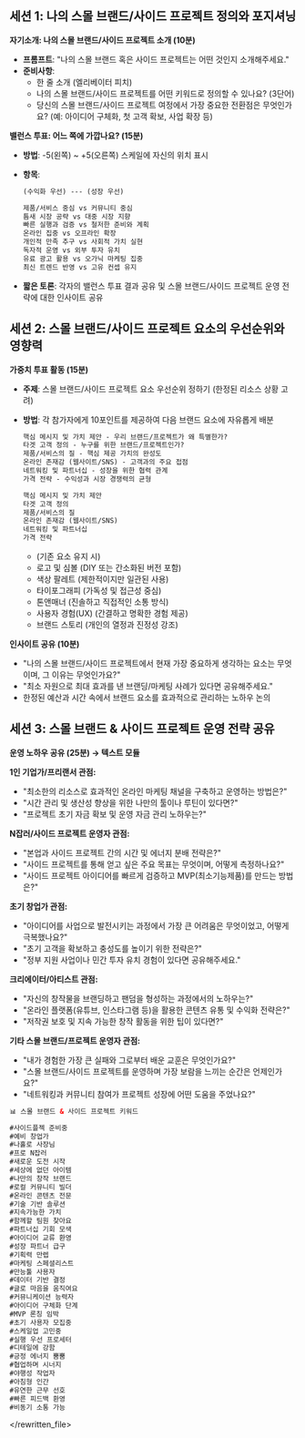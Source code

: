 ## 세션 1: 나의 스몰 브랜드/사이드 프로젝트 정의와 포지셔닝

**자기소개: 나의 스몰 브랜드/사이드 프로젝트 소개 (10분)**

- **프롬프트**: "나의 스몰 브랜드 혹은 사이드 프로젝트는 어떤 것인지 소개해주세요."
- **준비사항**:
    - 한 줄 소개 (엘리베이터 피치)
    - 나의 스몰 브랜드/사이드 프로젝트를 어떤 키워드로 정의할 수 있나요? (3단어)
    - 당신의 스몰 브랜드/사이드 프로젝트 여정에서 가장 중요한 전환점은 무엇인가요? (예: 아이디어 구체화, 첫 고객 확보, 사업 확장 등)

**밸런스 투표: 어느 쪽에 가깝나요? (15분)**

- **방법**: -5(왼쪽) ~ +5(오른쪽) 스케일에 자신의 위치 표시
    
- **항목**:
    
    ```html
    (수익화 우선) --- (성장 우선)
    
    제품/서비스 중심 vs 커뮤니티 중심
    틈새 시장 공략 vs 대중 시장 지향
    빠른 실행과 검증 vs 철저한 준비와 계획
    온라인 집중 vs 오프라인 확장
    개인적 만족 추구 vs 사회적 가치 실현
    독자적 운영 vs 외부 투자 유치
    유료 광고 활용 vs 오가닉 마케팅 집중
    최신 트렌드 반영 vs 고유 컨셉 유지
    ```
    
- **짧은 토론**: 각자의 밸런스 투표 결과 공유 및 스몰 브랜드/사이드 프로젝트 운영 전략에 대한 인사이트 공유
    

## 세션 2: 스몰 브랜드/사이드 프로젝트 요소의 우선순위와 영향력

**가중치 투표 활동 (15분)**

- **주제**: 스몰 브랜드/사이드 프로젝트 요소 우선순위 정하기 (한정된 리소스 상황 고려)
    
- **방법**: 각 참가자에게 10포인트를 제공하여 다음 브랜드 요소에 자유롭게 배분
    
    ```html
    핵심 메시지 및 가치 제안 - 우리 브랜드/프로젝트가 왜 특별한가?
    타겟 고객 정의 - 누구를 위한 브랜드/프로젝트인가?
    제품/서비스의 질 - 핵심 제공 가치의 완성도
    온라인 존재감 (웹사이트/SNS) - 고객과의 주요 접점
    네트워킹 및 파트너십 - 성장을 위한 협력 관계
    가격 전략 - 수익성과 시장 경쟁력의 균형
    
    핵심 메시지 및 가치 제안
    타겟 고객 정의
    제품/서비스의 질
    온라인 존재감 (웹사이트/SNS)
    네트워킹 및 파트너십
    가격 전략
    ```
    
    - (기존 요소 유지 시)
    - 로고 및 심볼 (DIY 또는 간소화된 버전 포함)
    - 색상 팔레트 (제한적이지만 일관된 사용)
    - 타이포그래피 (가독성 및 접근성 중심)
    - 톤앤매너 (진솔하고 직접적인 소통 방식)
    - 사용자 경험(UX) (간결하고 명확한 경험 제공)
    - 브랜드 스토리 (개인의 열정과 진정성 강조)

**인사이트 공유 (10분)**

- "나의 스몰 브랜드/사이드 프로젝트에서 현재 가장 중요하게 생각하는 요소는 무엇이며, 그 이유는 무엇인가요?"
- "최소 자원으로 최대 효과를 낸 브랜딩/마케팅 사례가 있다면 공유해주세요."
- 한정된 예산과 시간 속에서 브랜드 요소를 효과적으로 관리하는 노하우 논의

## 세션 3: 스몰 브랜드 & 사이드 프로젝트 운영 전략 공유

**운영 노하우 공유 (25분) → 텍스트 모듈**

**1인 기업가/프리랜서 관점:**

- "최소한의 리소스로 효과적인 온라인 마케팅 채널을 구축하고 운영하는 방법은?"
- "시간 관리 및 생산성 향상을 위한 나만의 툴이나 루틴이 있다면?"
- "프로젝트 초기 자금 확보 및 운영 자금 관리 노하우는?"

**N잡러/사이드 프로젝트 운영자 관점:**

- "본업과 사이드 프로젝트 간의 시간 및 에너지 분배 전략은?"
- "사이드 프로젝트를 통해 얻고 싶은 주요 목표는 무엇이며, 어떻게 측정하나요?"
- "사이드 프로젝트 아이디어를 빠르게 검증하고 MVP(최소기능제품)를 만드는 방법은?"

**초기 창업가 관점:**

- "아이디어를 사업으로 발전시키는 과정에서 가장 큰 어려움은 무엇이었고, 어떻게 극복했나요?"
- "초기 고객을 확보하고 충성도를 높이기 위한 전략은?"
- "정부 지원 사업이나 민간 투자 유치 경험이 있다면 공유해주세요."

**크리에이터/아티스트 관점:**

- "자신의 창작물을 브랜딩하고 팬덤을 형성하는 과정에서의 노하우는?"
- "온라인 플랫폼(유튜브, 인스타그램 등)을 활용한 콘텐츠 유통 및 수익화 전략은?"
- "저작권 보호 및 지속 가능한 창작 활동을 위한 팁이 있다면?"

**기타 스몰 브랜드/프로젝트 운영자 관점:**

- "내가 경험한 가장 큰 실패와 그로부터 배운 교훈은 무엇인가요?"
- "스몰 브랜드/사이드 프로젝트를 운영하며 가장 보람을 느끼는 순간은 언제인가요?"
- "네트워킹과 커뮤니티 참여가 프로젝트 성장에 어떤 도움을 주었나요?"


```html
📊 스몰 브랜드 & 사이드 프로젝트 키워드

#사이드플젝 준비중
#예비 창업가
#나홀로 사장님
#프로 N잡러
#새로운 도전 시작
#세상에 없던 아이템
#나만의 창작 브랜드
#로컬 커뮤니티 빌더
#온라인 콘텐츠 전문
#기술 기반 솔루션
#지속가능한 가치
#함께할 팀원 찾아요
#파트너십 기회 모색
#아이디어 교류 환영
#성장 파트너 급구
#기획력 만렙
#마케팅 스페셜리스트
#만능툴 사용자
#데이터 기반 결정
#글로 마음을 움직여요
#커뮤니케이션 능력자
#아이디어 구체화 단계
#MVP 론칭 임박
#초기 사용자 모집중
#스케일업 고민중
#실행 우선 프로세터
#디테일에 강함
#긍정 에너지 뿜뿜
#협업하며 시너지
#야행성 작업자
#아침형 인간
#유연한 근무 선호
#빠른 피드백 환영
#비동기 소통 가능
```

</rewritten_file> 